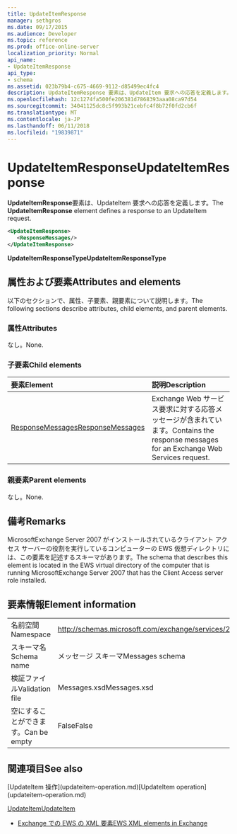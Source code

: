 ```yaml
---
title: UpdateItemResponse
manager: sethgros
ms.date: 09/17/2015
ms.audience: Developer
ms.topic: reference
ms.prod: office-online-server
localization_priority: Normal
api_name:
- UpdateItemResponse
api_type:
- schema
ms.assetid: 023b79b4-c675-4669-9112-d85499ec4fc4
description: UpdateItemResponse 要素は、UpdateItem 要求への応答を定義します。
ms.openlocfilehash: 12c1274fa500fe206381d7868393aaa08ca97d54
ms.sourcegitcommit: 34041125dc8c5f993b21cebfc4f8b72f0fd2cb6f
ms.translationtype: MT
ms.contentlocale: ja-JP
ms.lasthandoff: 06/11/2018
ms.locfileid: "19839871"
---
```

# <a name="updateitemresponse"></a><span data-ttu-id="d0e3e-103">UpdateItemResponse</span><span class="sxs-lookup"><span data-stu-id="d0e3e-103">UpdateItemResponse</span></span>

<span data-ttu-id="d0e3e-104">**UpdateItemResponse**要素は、UpdateItem 要求への応答を定義します。</span><span class="sxs-lookup"><span data-stu-id="d0e3e-104">The **UpdateItemResponse** element defines a response to an UpdateItem request.</span></span> 
  
```xml
<UpdateItemResponse>
   <ResponseMessages/>
</UpdateItemResponse>
```

 <span data-ttu-id="d0e3e-105">**UpdateItemResponseType**</span><span class="sxs-lookup"><span data-stu-id="d0e3e-105">**UpdateItemResponseType**</span></span>
## <a name="attributes-and-elements"></a><span data-ttu-id="d0e3e-106">属性および要素</span><span class="sxs-lookup"><span data-stu-id="d0e3e-106">Attributes and elements</span></span>

<span data-ttu-id="d0e3e-107">以下のセクションで、属性、子要素、親要素について説明します。</span><span class="sxs-lookup"><span data-stu-id="d0e3e-107">The following sections describe attributes, child elements, and parent elements.</span></span>
  
### <a name="attributes"></a><span data-ttu-id="d0e3e-108">属性</span><span class="sxs-lookup"><span data-stu-id="d0e3e-108">Attributes</span></span>

<span data-ttu-id="d0e3e-109">なし。</span><span class="sxs-lookup"><span data-stu-id="d0e3e-109">None.</span></span>
  
### <a name="child-elements"></a><span data-ttu-id="d0e3e-110">子要素</span><span class="sxs-lookup"><span data-stu-id="d0e3e-110">Child elements</span></span>

|<span data-ttu-id="d0e3e-111">**要素**</span><span class="sxs-lookup"><span data-stu-id="d0e3e-111">**Element**</span></span>|<span data-ttu-id="d0e3e-112">**説明**</span><span class="sxs-lookup"><span data-stu-id="d0e3e-112">**Description**</span></span>|
|:-----|:-----|
|[<span data-ttu-id="d0e3e-113">ResponseMessages</span><span class="sxs-lookup"><span data-stu-id="d0e3e-113">ResponseMessages</span></span>](responsemessages.md) <br/> |<span data-ttu-id="d0e3e-114">Exchange Web サービス要求に対する応答メッセージが含まれています。</span><span class="sxs-lookup"><span data-stu-id="d0e3e-114">Contains the response messages for an Exchange Web Services request.</span></span>  <br/> |
   
### <a name="parent-elements"></a><span data-ttu-id="d0e3e-115">親要素</span><span class="sxs-lookup"><span data-stu-id="d0e3e-115">Parent elements</span></span>

<span data-ttu-id="d0e3e-116">なし。</span><span class="sxs-lookup"><span data-stu-id="d0e3e-116">None.</span></span>
  
## <a name="remarks"></a><span data-ttu-id="d0e3e-117">備考</span><span class="sxs-lookup"><span data-stu-id="d0e3e-117">Remarks</span></span>

<span data-ttu-id="d0e3e-118">MicrosoftExchange Server 2007 がインストールされているクライアント アクセス サーバーの役割を実行しているコンピューターの EWS 仮想ディレクトリには、この要素を記述するスキーマがあります。</span><span class="sxs-lookup"><span data-stu-id="d0e3e-118">The schema that describes this element is located in the EWS virtual directory of the computer that is running MicrosoftExchange Server 2007 that has the Client Access server role installed.</span></span>
  
## <a name="element-information"></a><span data-ttu-id="d0e3e-119">要素情報</span><span class="sxs-lookup"><span data-stu-id="d0e3e-119">Element information</span></span>

|||
|:-----|:-----|
|<span data-ttu-id="d0e3e-120">名前空間</span><span class="sxs-lookup"><span data-stu-id="d0e3e-120">Namespace</span></span>  <br/> |http://schemas.microsoft.com/exchange/services/2006/messages  <br/> |
|<span data-ttu-id="d0e3e-121">スキーマ名</span><span class="sxs-lookup"><span data-stu-id="d0e3e-121">Schema name</span></span>  <br/> |<span data-ttu-id="d0e3e-122">メッセージ スキーマ</span><span class="sxs-lookup"><span data-stu-id="d0e3e-122">Messages schema</span></span>  <br/> |
|<span data-ttu-id="d0e3e-123">検証ファイル</span><span class="sxs-lookup"><span data-stu-id="d0e3e-123">Validation file</span></span>  <br/> |<span data-ttu-id="d0e3e-124">Messages.xsd</span><span class="sxs-lookup"><span data-stu-id="d0e3e-124">Messages.xsd</span></span>  <br/> |
|<span data-ttu-id="d0e3e-125">空にすることができます。</span><span class="sxs-lookup"><span data-stu-id="d0e3e-125">Can be empty</span></span>  <br/> |<span data-ttu-id="d0e3e-126">False</span><span class="sxs-lookup"><span data-stu-id="d0e3e-126">False</span></span>  <br/> |
   
## <a name="see-also"></a><span data-ttu-id="d0e3e-127">関連項目</span><span class="sxs-lookup"><span data-stu-id="d0e3e-127">See also</span></span>



<span data-ttu-id="d0e3e-128">
  [UpdateItem 操作](updateitem-operation.md)</span><span class="sxs-lookup"><span data-stu-id="d0e3e-128">[UpdateItem operation](updateitem-operation.md)</span></span>
  
[<span data-ttu-id="d0e3e-129">UpdateItem</span><span class="sxs-lookup"><span data-stu-id="d0e3e-129">UpdateItem</span></span>](updateitem.md)


- [<span data-ttu-id="d0e3e-130">Exchange での EWS の XML 要素</span><span class="sxs-lookup"><span data-stu-id="d0e3e-130">EWS XML elements in Exchange</span></span>](ews-xml-elements-in-exchange.md)

